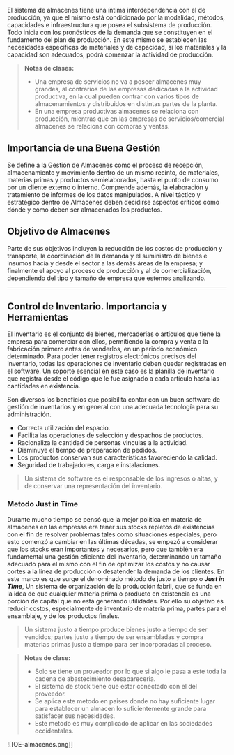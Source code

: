 El sistema de almacenes tiene una íntima interdependencia con el de producción, ya que el mismo está condicionado por la modalidad, métodos, capacidades e infraestructura que posea el subsistema de producción.
Todo inicia con los pronósticos de la demanda que se constituyen en el fundamento del plan de producción. En este mismo se establecen las necesidades específicas de materiales y de capacidad, si los materiales y la capacidad son adecuados, podrá comenzar la actividad de producción.

> **Notas de clases:**
> - Una empresa de servicios no va a poseer almacenes muy grandes, al contrarios de las empresas dedicadas a la actividad productiva, en la cual pueden contrar con varios tipos de almacenamientos y distribuidos en distintas partes de la planta.
> - En una empresa productivas almacenes se relaciona con producción, mientras que en las empresas de servicios/comercial almacenes se relaciona con compras y ventas. 

## Importancia de una Buena Gestión
Se define a la Gestión de Almacenes como el proceso de recepción, almacenamiento y movimiento dentro de un mismo recinto, de materiales, materias primas y productos semielaborados, hasta el punto de consumo por un cliente externo o interno. Comprende además, la elaboración y tratamiento de informes de los datos manipulados. A nivel táctico y estratégico dentro de Almacenes deben decidirse aspectos críticos como dónde y cómo deben ser almacenados los productos.

## Objetivo de Almacenes
Parte de sus objetivos incluyen la reducción de los costos de producción y transporte, la coordinación de la demanda y el suministro de bienes e insumos hacia y desde el sector a las demás áreas de la empresa; y finalmente el apoyo al proceso de producción y al de comercialización, dependiendo del tipo y tamaño de empresa que estemos analizando.

---

## Control de Inventario. Importancia y Herramientas
El inventario es el conjunto de bienes, mercaderías o artículos que tiene la empresa para comerciar con ellos, permitiendo la compra y venta o la fabricación primero antes de venderlos, en un periodo económico determinado.
Para poder tener registros electrónicos precisos del inventario, todas las operaciones de inventario deben quedar registradas en el software. Un soporte esencial en este caso es la planilla de inventario que registra desde el código que le fue asignado a cada artículo hasta las cantidades en existencia.

Son diversos los beneficios que posibilita contar con un buen software de gestión de inventarios y en general con una adecuada tecnología para su administración.

- Correcta utilización del espacio.
- Facilita las operaciones de selección y despachos de productos.
- Racionaliza la cantidad de personas vinculas a la actividad.
- Disminuye el tiempo de preparación de pedidos.
- Los productos conservan sus características favoreciendo la calidad.
- Seguridad de trabajadores, carga e instalaciones.

> Un sistema de software es el responsable de los ingresos o altas, y de conservar una representación del inventario.

### Metodo Just in Time
Durante mucho tiempo se pensó que la mejor política en materia de almacenes en las empresas era tener sus stocks repletos de existencias con el fin de resolver problemas tales como situaciones especiales, pero esto comenzó a cambiar en las últimas décadas, se empezó a considerar que los stocks eran importantes y necesarios, pero que también era fundamental una gestión eficiente del inventario, determinando un tamaño adecuado para el mismo con el fin de optimizar los costos y no causar cortes a la linea de producción o desatender la demanda de los clientes.
En este marco es que surge el denominado método de justo a tiempo o ***Just in Time***, Un sistema de organización de la producción fabril, que se funda en la idea de que cualquier materia prima o producto en existencia es una porción de capital que no está generando utilidades. Por ello su objetivo es reducir costos, especialmente de inventario de materia prima, partes para el ensamblaje, y de los productos finales.

>Un sistema justo a tiempo produce bienes justo a tiempo de ser vendidos; partes justo a tiempo de ser ensambladas y compra materias primas justo a tiempo para ser incorporadas al proceso.

> **Notas de clase:** 
> - Solo se tiene un proveedor por lo que si algo le pasa a este toda la cadena de abastecimiento desapareceria.
> - El sistema de stock tiene que estar conectado con el del proveedor.
> - Se aplica este metodo en paises donde no hay suficiente lugar para establecer un almacen lo suficientemente grande para satisfacer sus necesidades.
> - Este metodo es muy complicado de aplicar en las sociedades occidentales.

<span class="centerImg">![[OE-almacenes.png]]</span>


